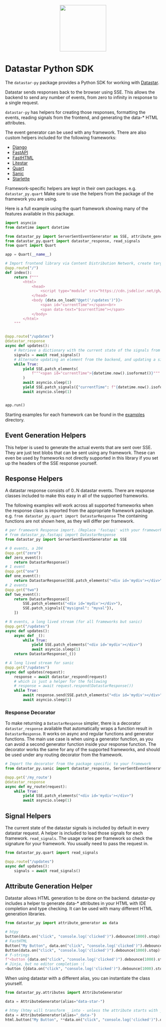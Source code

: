 <p align="center"><img width="150" height="150" src="https://data-star.dev/static/images/rocket-512x512.png"></p>

# Datastar Python SDK

The `datastar-py` package provides a Python SDK for working with [Datastar](https://data-star.dev).

Datastar sends responses back to the browser using SSE. This allows the backend to
send any number of events, from zero to infinity in response to a single request.

`datastar-py` has helpers for creating those responses, formatting the events,
reading signals from the frontend, and generating the data-* HTML attributes.

The event generator can be used with any framework. There are also custom
helpers included for the following frameworks:

* [Django](https://www.djangoproject.com/)
* [FastAPI](https://fastapi.tiangolo.com/)
* [FastHTML](https://fastht.ml/)
* [Litestar](https://litestar.dev/)
* [Quart](https://quart.palletsprojects.com/en/stable/)
* [Sanic](https://sanic.dev/en/)
* [Starlette](https://www.starlette.io/)

Framework-specific helpers are kept in their own packages. e.g. `datastar_py.quart`
Make sure to use the helpers from the package of the framework you are using.

Here is a full example using the quart framework showing many of the features
available in this package.

```python
import asyncio
from datetime import datetime

from datastar_py import ServerSentEventGenerator as SSE, attribute_generator as data
from datastar_py.quart import datastar_response, read_signals
from quart import Quart

app = Quart(__name__)

# Import frontend library via Content Distribution Network, create targets for Server Sent Events
@app.route("/")
def index():
    return f"""
        <html>
            <head>
                <script type="module" src="https://cdn.jsdelivr.net/gh/starfederation/datastar@main/bundles/datastar.js"></script>
            </head>
            <body {data.on_load("@get('/updates')")}>
                <span id="currentTime"></span><br>
                <span data-text="$currentTime"></span>
            </body>
        </html>
    """


@app.route("/updates")
@datastar_response
async def updates():
    # Retrieve a dictionary with the current state of the signals from the frontend
    signals = await read_signals()
    # Alternate updating an element from the backend, and updating a signal from the backend
    while True:
        yield SSE.patch_elements(
            f"""<span id="currentTime">{datetime.now().isoformat()}"""
        )
        await asyncio.sleep(1)
        yield SSE.patch_signals({"currentTime": f"{datetime.now().isoformat()}"})
        await asyncio.sleep(1)


app.run()
```

Starting examples for each framework can be found in the [examples](/examples)
directory.

## Event Generation Helpers

This helper is used to generate the actual events that are sent over SSE. They
are just text blobs that can be sent using any framework. These can even be
used by frameworks not directly supported in this library if you set up the
headers of the SSE response yourself.

## Response Helpers

A datastar response consists of 0..N datastar events. There are response
classes included to make this easy in all of the supported frameworks.

The following examples will work across all supported frameworks when the
response class is imported from the appropriate framework package.
e.g. `from datastar_py.quart import DatastarResponse` The containing functions
are not shown here, as they will differ per framework.

```python
# per framework Response import. (Replace 'fastapi' with your framework.) e.g.:
# from datastar_py.fastapi import DatastarResponse
from datastar_py import ServerSentEventGenerator as SSE

# 0 events, a 204
@app.get("zero")
def zero_event():
    return DatastarResponse()
# 1 event
@app.get("one")
def one_event():
    return DatastarResponse(SSE.patch_elements("<div id='mydiv'></div>"))
# 2 events
@app.get("two")
def two_event():
    return DatastarResponse([
        SSE.patch_elements("<div id='mydiv'></div>"),
        SSE.patch_signals({"mysignal": "myval"}),
    ])

# N events, a long lived stream (for all frameworks but sanic)
@app.get("/updates")
async def updates():
    async def _():
        while True:
            yield SSE.patch_elements("<div id='mydiv'></div>")
            await asyncio.sleep(1)
    return DatastarResponse(_())

# A long lived stream for sanic
@app.get("/updates")
async def updates(request):
    response = await datastar_respond(request)
    # which is just a helper for the following
    # response = await request.respond(DatastarResponse())
    while True:
        await response.send(SSE.patch_elements("<div id='mydiv'></div>"))
        await asyncio.sleep(1)
```

### Response Decorator
To make returning a `DatastarResponse` simpler, there is a decorator
`datastar_response` available that automatically wraps a function result in
`DatastarResponse`. It works on async and regular functions and generator
functions. The main use case is when using a generator function, as you can
avoid a second generator function inside your response function. The decorator
works the same for any of the supported frameworks, and should be used under
any routing decorator from the framework.

```python
# Import the decorator from the package specific to your framework
from datastar_py.sanic import datastar_response, ServerSentEventGenerator as SSE

@app.get('/my_route')
@datastar_response
async def my_route(request):
    while True:
        yield SSE.patch_elements("<div id='mydiv'></div>")
        await asyncio.sleep(1)
```

## Signal Helpers
The current state of the datastar signals is included by default in every
datastar request. A helper is included to load those signals for each
framework. `read_signals`. The usage varies per framework so check the
signature for your framework. You usually need to pass the request in.

```python
from datastar_py.quart import read_signals

@app.route("/updates")
async def updates():
    signals = await read_signals()
```

## Attribute Generation Helper
Datastar allows HTML generation to be done on the backend. datastar-py includes
a helper to generate data-* attributes in your HTML with IDE completion and
type checking. It can be used with many different HTML generation libraries.

```python
from datastar_py import attribute_generator as data

# htpy
button(data.on("click", "console.log('clicked')").debounce(1000).stop)["My Button"]
# FastHTML
Button("My Button", data.on("click", "console.log('clicked')").debounce(1000).stop)
Button(data.on("click", "console.log('clicked')").debounce(1000).stop)("My Button")
# f-strings
f"<button {data.on("click", "console.log('clicked')").debounce(1000).stop}>My Button</button>"
# Jinja, but no editor completion :(
<button {{data.on("click", "console.log('clicked')").debounce(1000).stop}}>My Button</button>
```

When using datastar with a different alias, you can instantiate the class yourself.

```python
from datastar_py.attributes import AttributeGenerator

data = AttributeGenerator(alias="data-star-")

# htmy (htmy will transform _ into - unless the attribute starts with _, which will be stripped)
data = AttributeGenerator(alias="_data-")
html.button("My Button", **data.on("click", "console.log('clicked')").debounce("1s").stop)
```

